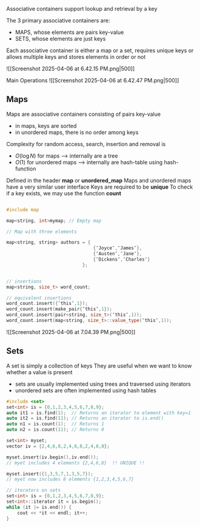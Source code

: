 Associative containers support lookup and retrieval by a key

The 3 primary associative containers are:
- MAPS, whose elements are pairs key-value
- SETS, whose elements are just keys

Each associative container is either a map or a set, requires unique keys or allows multiple keys and stores elements in order or not

![[Screenshot 2025-04-06 at 6.42.15 PM.png|500]]

Main Operations
![[Screenshot 2025-04-06 at 6.42.47 PM.png|500]]

## Maps

Maps are associative containers consisting of pairs key-value
- in maps, keys are sorted
- in unordered maps, there is no order among keys

Complexity for random access, search, insertion and removal is
- $O(\log N)$ for maps --> internally are a tree
- $O(1)$ for unordered maps --> internally are hash-table using hash-function

Defined in the header **map** or **unordered_map**
Maps and unordered maps have a very similar user interface
Keys are required to be **unique**
To check if a key exists, we may use the function **count**

```c++

#include map 

map<string, int>mymap; // Empty map 

// Map with three elements 

map<string, string> authors = { 
								{″Joyce″,″James″}, 
								{″Austen″,″Jane″}, 
								{″Dickens″,″Charles″}
							};


// insertions
map<string, size_t> word_count;

// equivalent insertions
word_count.insert({″this″,1});
word_count.insert(make_pair{″this″,1});
word_count.insert(pair<string, size_t>(″this″,1)); 
word_count.insert(map<string, size_t>::value_type(″this″,1));

```

![[Screenshot 2025-04-06 at 7.04.39 PM.png|500]]

## Sets

A set is simply a collection of keys
They are useful when we want to know whether a value is present
- sets are usually implemented using trees and traversed using iterators
- unordered sets are often implemented using hash tables

```c++
#include <set> 
set<int> is = {0,1,2,3,4,5,6,7,8,9}; 
auto it1 = is.find(1);  // Returns an iterator to element with key=1 
auto it2 = is.find(11); // Returns an iterator to is.end()
auto n1 = is.count(1);  // Returns 1 
auto n2 = is.count(11); // Returns 0

set<int> myset; 
vector iv = {2,4,6,8,2,4,6,8,2,4,6,8};

myset.insert(iv.begin(),iv.end()); 
// myet includes 4 elements {2,4,6,8}  !! UNIQUE !!

myset.insert({1,3,5,7,1,3,5,7});   
// myet now includes 8 elements {1,2,3,4,5,6,7}

// iterators on sets
set<int> is = {0,1,2,3,4,5,6,7,8,9}; 
set<int>::iterator it = is.begin(); 
while (it |= is.end()) {
	cout << *it << endl; it++; 
}
```


